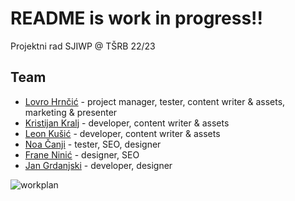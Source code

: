# README is work in progress!!
Projektni rad SJIWP @ TŠRB 22/23

## Team
- [Lovro Hrnčić](https://github.com/HrnaWORLDDESTROYER) - project manager, tester, content writer & assets, marketing & presenter
- [Kristijan Kralj](https://github.com/TvrdanTravar) - developer, content writer & assets
- [Leon Kušić](https://github.com/AfricOnion1) - developer, content writer & assets
- [Noa Čanji](https://github.com/sefdzoni) - tester, SEO, designer
- [Frane Ninić](https://github.com/BananaMan1991) - designer, SEO
- [Jan Grdanjski](https://github.com/sh0tzz) - developer, designer

![workplan](https://user-images.githubusercontent.com/56997476/237032224-1f48d812-c256-4db5-bcca-62fb878bf942.png)
